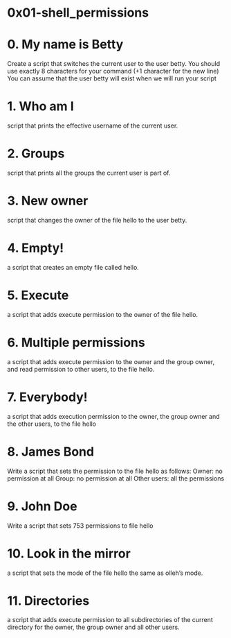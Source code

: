 # 0x01-shell_permissions

# 0. My name is Betty
Create a script that switches the current user to the user betty.  You should use exactly 8 characters for your command (+1 character for the new line) You can assume that the user betty will exist when we will run your script 
# 1. Who am I
script that prints the effective username of the current user.

# 2. Groups
script that prints all the groups the current user is part of.

# 3. New owner
script that changes the owner of the file hello to the user betty.

# 4. Empty!
a script that creates an empty file called hello.

# 5. Execute
a script that adds execute permission to the owner of the file hello.

# 6. Multiple permissions
a script that adds execute permission to the owner and the group owner, and read permission to other users, to the file hello.

# 7. Everybody!
a script that adds execution permission to the owner, the group owner and the other users, to the file hello

# 8. James Bond
Write a script that sets the permission to the file hello as follows:
	Owner: no permission at all
	Group: no permission at all
	Other users: all the permissions

# 9. John Doe
Write a script that sets 753 permissions to file hello

# 10. Look in the mirror
a script that sets the mode of the file hello the same as olleh’s mode.

# 11. Directories
a script that adds execute permission to all subdirectories of the current directory for the owner, the group owner and all other users.
